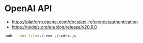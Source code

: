 # OpenAI API

- https://platform.openai.com/docs/api-reference/authentication
- https://nodejs.org/en/blog/release/v20.6.0

```bash
node --env-file=./.env ./index.js
```

